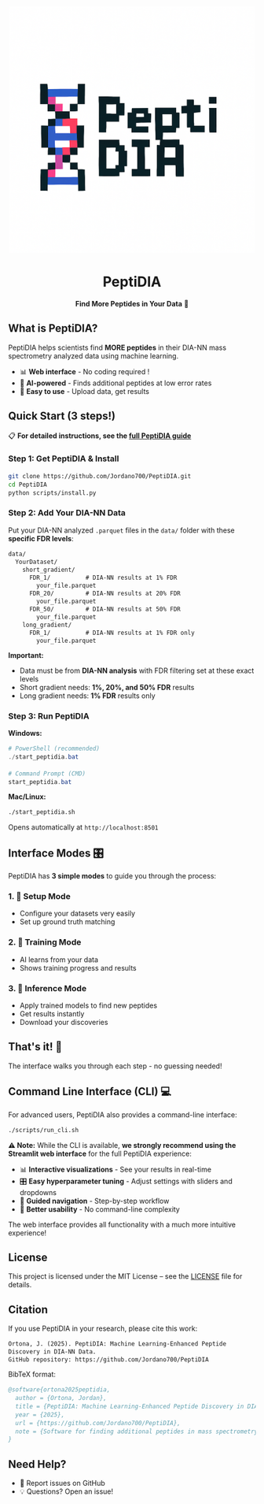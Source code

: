 <div align="center">
  <img src="assets/peptidia_official_logo.png" alt="PeptiDIA - Pixel Art DNA Logo" width="500"/>
  
  # PeptiDIA
  **Find More Peptides in Your Data** 🧬
</div>

## What is PeptiDIA?

PeptiDIA helps scientists find **MORE peptides** in their DIA-NN mass spectrometry analyzed data using machine learning.

- 📊 **Web interface** - No coding required !
- 🤖 **AI-powered** - Finds additional peptides at low error rates
- 🔬 **Easy to use** - Upload data, get results

## Quick Start (3 steps!)

📋 **For detailed instructions, see the [full PeptiDIA guide](docs/PEPTIDIA_FULL_GUIDE.md)**

### Step 1: Get PeptiDIA & Install
```bash
git clone https://github.com/Jordano700/PeptiDIA.git
cd PeptiDIA
python scripts/install.py
```

### Step 2: Add Your DIA-NN Data
Put your DIA-NN analyzed `.parquet` files in the `data/` folder with these **specific FDR levels**:
```
data/
  YourDataset/
    short_gradient/
      FDR_1/          # DIA-NN results at 1% FDR
        your_file.parquet
      FDR_20/         # DIA-NN results at 20% FDR  
        your_file.parquet
      FDR_50/         # DIA-NN results at 50% FDR
        your_file.parquet
    long_gradient/  
      FDR_1/          # DIA-NN results at 1% FDR only
        your_file.parquet
```

**Important:** 
- Data must be from **DIA-NN analysis** with FDR filtering set at these exact levels
- Short gradient needs: **1%, 20%, and 50% FDR** results
- Long gradient needs: **1% FDR** results only

### Step 3: Run PeptiDIA

**Windows:**
```powershell
# PowerShell (recommended)
./start_peptidia.bat

# Command Prompt (CMD)
start_peptidia.bat
```

**Mac/Linux:**
```bash
./start_peptidia.sh
```

Opens automatically at `http://localhost:8501`

## Interface Modes 🎛️

PeptiDIA has **3 simple modes** to guide you through the process:

### 1. 🔧 **Setup Mode**
- Configure your datasets very easily
- Set up ground truth matching

### 2. 🎯 **Training Mode** 
- AI learns from your data
- Shows training progress and results 

### 3. 🚀 **Inference Mode**
- Apply trained models to find new peptides
- Get results instantly
- Download your discoveries

## That's it! 🎉

The interface walks you through each step - no guessing needed!

## Command Line Interface (CLI) 💻

For advanced users, PeptiDIA also provides a command-line interface:

```bash
./scripts/run_cli.sh
```

**⚠️ Note:** While the CLI is available, **we strongly recommend using the Streamlit web interface** for the full PeptiDIA experience:
- 📊 **Interactive visualizations** - See your results in real-time
- 🎛️ **Easy hyperparameter tuning** - Adjust settings with sliders and dropdowns
- 🧭 **Guided navigation** - Step-by-step workflow
- 🎯 **Better usability** - No command-line complexity

The web interface provides all functionality with a much more intuitive experience!

## License
This project is licensed under the MIT License – see the [LICENSE](LICENSE) file for details.

## Citation
If you use PeptiDIA in your research, please cite this work:

```
Ortona, J. (2025). PeptiDIA: Machine Learning-Enhanced Peptide Discovery in DIA-NN Data. 
GitHub repository: https://github.com/Jordano700/PeptiDIA
```

BibTeX format:
```bibtex
@software{ortona2025peptidia,
  author = {Ortona, Jordan},
  title = {PeptiDIA: Machine Learning-Enhanced Peptide Discovery in DIA-NN Data},
  year = {2025},
  url = {https://github.com/Jordano700/PeptiDIA},
  note = {Software for finding additional peptides in mass spectrometry data using AI}
}
```

## Need Help?

- 🐛 Report issues on GitHub
- 💡 Questions? Open an issue!